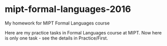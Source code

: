 # mipt-formal-languages-2016
My homework for MIPT Formal Languages course

Here are my practice tasks in Formal Languages course at MIPT.
Now here is only one task - see the details in Practice/First.
